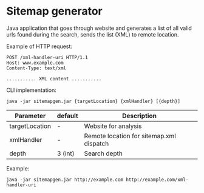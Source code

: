 # Sitemap generator

Java application that goes through website and generates a list of all valid urls found during the search, sends the list (XML) to remote location.

Example of HTTP request:

```
POST /xml-handler-uri HTTP/1.1
Host: www.example.com
Content-Type: text/xml

........... XML content ...........
```

CLI implementation:
```
java -jar sitemapgen.jar {targetLocation} {xmlHandler} [{depth}]
```

Parameter | default | Description
--- | --- | ---
targetLocation | - | Website for analysis
xmlHandler | - | Remote location for sitemap.xml dispatch
depth | 3 (int) | Search depth

Example:

```
java -jar sitemapgen.jar http://example.com http://example.com/xml-handler-uri
```

